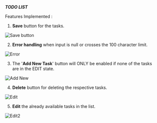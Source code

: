 ***TODO LIST***

Features Implemented :
1. **Save** button for the tasks.

![Save button](https://github.com/user-attachments/assets/d4309bc4-3c11-4773-a0ec-f3ff47229555)

2. **Error handling** when input is null or crosses the 100 character limit.

![Error ](https://github.com/user-attachments/assets/5d310305-621c-45f2-bc4a-ff950670f2c1)

3. The '**Add New Task**' button will ONLY be enabled if none of the tasks are in the EDIT state.

![Add New](https://github.com/user-attachments/assets/01f00da1-cf54-4ebc-8aaa-6f0e538e423a)

4. **Delete** button for deleting the respective tasks.

![Edit](https://github.com/user-attachments/assets/ef1b9e28-e69d-42e2-bc05-496b2bfa0c0f)

5. **Edit** the already available tasks in the list.

![Edit2](https://github.com/user-attachments/assets/d1f4d81f-12c5-46ed-8a23-7705efdddfc4)
